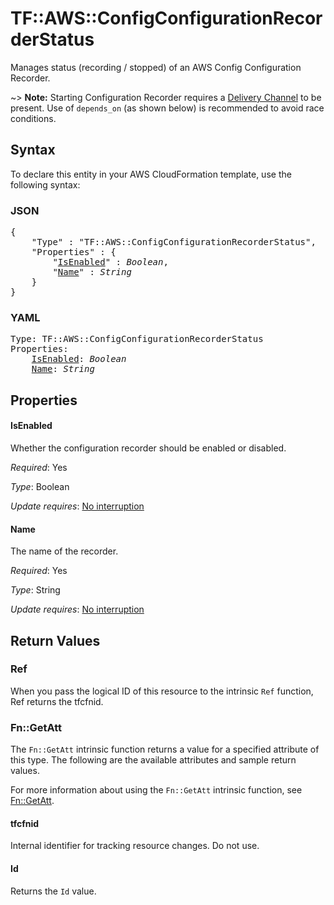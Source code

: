 # TF::AWS::ConfigConfigurationRecorderStatus

Manages status (recording / stopped) of an AWS Config Configuration Recorder.

~> **Note:** Starting Configuration Recorder requires a [Delivery Channel](/docs/providers/aws/r/config_delivery_channel.html) to be present. Use of `depends_on` (as shown below) is recommended to avoid race conditions.

## Syntax

To declare this entity in your AWS CloudFormation template, use the following syntax:

### JSON

<pre>
{
    "Type" : "TF::AWS::ConfigConfigurationRecorderStatus",
    "Properties" : {
        "<a href="#isenabled" title="IsEnabled">IsEnabled</a>" : <i>Boolean</i>,
        "<a href="#name" title="Name">Name</a>" : <i>String</i>
    }
}
</pre>

### YAML

<pre>
Type: TF::AWS::ConfigConfigurationRecorderStatus
Properties:
    <a href="#isenabled" title="IsEnabled">IsEnabled</a>: <i>Boolean</i>
    <a href="#name" title="Name">Name</a>: <i>String</i>
</pre>

## Properties

#### IsEnabled

Whether the configuration recorder should be enabled or disabled.

_Required_: Yes

_Type_: Boolean

_Update requires_: [No interruption](https://docs.aws.amazon.com/AWSCloudFormation/latest/UserGuide/using-cfn-updating-stacks-update-behaviors.html#update-no-interrupt)

#### Name

The name of the recorder.

_Required_: Yes

_Type_: String

_Update requires_: [No interruption](https://docs.aws.amazon.com/AWSCloudFormation/latest/UserGuide/using-cfn-updating-stacks-update-behaviors.html#update-no-interrupt)

## Return Values

### Ref

When you pass the logical ID of this resource to the intrinsic `Ref` function, Ref returns the tfcfnid.

### Fn::GetAtt

The `Fn::GetAtt` intrinsic function returns a value for a specified attribute of this type. The following are the available attributes and sample return values.

For more information about using the `Fn::GetAtt` intrinsic function, see [Fn::GetAtt](https://docs.aws.amazon.com/AWSCloudFormation/latest/UserGuide/intrinsic-function-reference-getatt.html).

#### tfcfnid

Internal identifier for tracking resource changes. Do not use.

#### Id

Returns the <code>Id</code> value.

